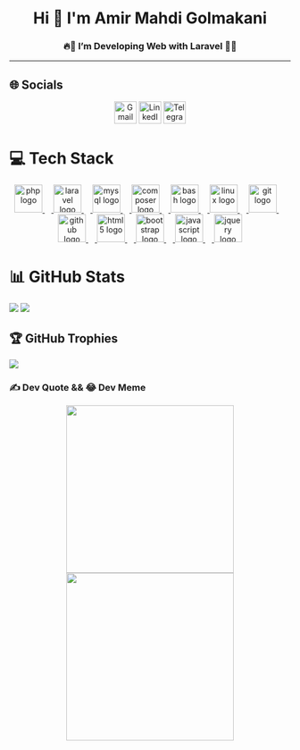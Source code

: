 <h1 align="center">Hi 👋 I'm Amir Mahdi Golmakani</h1>
<h3 align="center">🔥🚀 <b>I’m Developing Web with Laravel</b> 🚀🔥</h3>

---
## 🌐 Socials
<div align="center">
  <a href="mailto:gooli6011@gmail.com"><img src="https://img.shields.io/badge/Gmail-red.svg?logo=gmail&logoColor=white" height="40" alt="Gmail"/></a>
  <a href="https://linkedin.com/in/gooli6011"><img src="https://img.shields.io/badge/LinkedIn-%230077B5.svg?logo=linkedin&logoColor=white" height="40" alt="LinkedIn"/></a>
  <a href="https://t.me/gooli6011"><img src="https://img.shields.io/badge/Telegram-blue.svg?logo=telegram&logoColor=white" height="40" alt="Telegram"/></a>
</div>

# 💻 Tech Stack
<div align="center">
  <a href="https://github.com/gooli6011">
    <img src="https://cdn.jsdelivr.net/gh/devicons/devicon/icons/php/php-original.svg" height="50" alt="php logo"  />
    <img width="12" />
    <img src="https://cdn.simpleicons.org/laravel/FF2D20" height="50" alt="laravel logo"  />
    <img width="12" />
    <img src="https://cdn.jsdelivr.net/gh/devicons/devicon/icons/mysql/mysql-original.svg" height="50" alt="mysql logo"  />
    <img width="12" />
    <img src="https://cdn.jsdelivr.net/gh/devicons/devicon/icons/composer/composer-original.svg" height="50" alt="composer logo"  />
    <img width="12" />
    <img src="https://skillicons.dev/icons?i=bash" height="50" alt="bash logo"  />
    <img width="12" />
    <img src="https://cdn.jsdelivr.net/gh/devicons/devicon/icons/linux/linux-original.svg" height="50" alt="linux logo"  />
    <img width="12" />
    <img src="https://cdn.jsdelivr.net/gh/devicons/devicon/icons/git/git-original.svg" height="50" alt="git logo"  />
    <img width="12" />
    <img src="https://skillicons.dev/icons?i=github" height="50" alt="github logo"  />
    <img width="12" />
    <img src="https://cdn.jsdelivr.net/gh/devicons/devicon/icons/html5/html5-original.svg" height="50" alt="html5 logo"  />
    <img width="12" />
    <img src="https://cdn.jsdelivr.net/gh/devicons/devicon/icons/bootstrap/bootstrap-original.svg" height="50" alt="bootstrap logo"  />
    <img width="12" />
    <img src="https://cdn.jsdelivr.net/gh/devicons/devicon/icons/javascript/javascript-original.svg" height="50" alt="javascript logo"  />
    <img width="12" />
    <img src="https://cdn.jsdelivr.net/gh/devicons/devicon/icons/jquery/jquery-original.svg" height="50" alt="jquery logo"  />
  </a>
</div>

###

# 📊 GitHub Stats
[![](https://github-readme-stats.vercel.app/api?username=gooli6011&theme=dark&hide_border=false&include_all_commits=false&count_private=true)](https://github.com/gooli6011)
[![](https://github-readme-streak-stats.herokuapp.com/?user=gooli6011&theme=dark&hide_border=false)](https://github.com/gooli6011)

## 🏆 GitHub Trophies
[![](https://github-profile-trophy.vercel.app/?username=gooli6011&theme=dark&no-frame=false&no-bg=false&margin-w=4)](https://github.com/gooli6011)

### ✍️ Dev Quote && 😂 Dev Meme
<div align="center">
  <a href="https://github.com/gooli6011">
    <img src='https://quotes-github-readme.vercel.app/api?theme=nord&border=true&quote=Keep+it+simple,+stupid!&author=Kelly+Johnson' style="height:300px"/>
  </a>
  
  <a href="https://github.com/gooli6011">
    <img src='https://memer-new.vercel.app/' style="height:300px;"/>
  </a>
</div>

